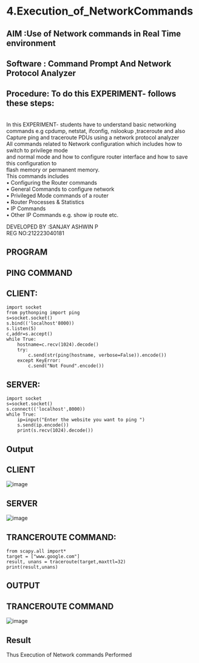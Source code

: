# 4.Execution_of_NetworkCommands
## AIM :Use of Network commands in Real Time environment
## Software : Command Prompt And Network Protocol Analyzer
## Procedure: To do this EXPERIMENT- follows these steps:
<BR>
In this EXPERIMENT- students have to understand basic networking commands e.g cpdump, netstat, ifconfig, nslookup ,traceroute and also Capture ping and traceroute PDUs using a network protocol analyzer 
<BR>
All commands related to Network configuration which includes how to switch to privilege mode
<BR>
and normal mode and how to configure router interface and how to save this configuration to
<BR>
flash memory or permanent memory.
<BR>
This commands includes
<BR>
• Configuring the Router commands
<BR>
• General Commands to configure network
<BR>
• Privileged Mode commands of a router 
<BR>
• Router Processes & Statistics
<BR>
• IP Commands
<BR>
• Other IP Commands e.g. show ip route etc.
<BR>

DEVELOPED BY :SANJAY ASHWIN P     
REG NO:212223040181      

## PROGRAM 
## PING COMMAND

## CLIENT:
```
import socket 
from pythonping import ping 
s=socket.socket() 
s.bind(('localhost'8000)) 
s.listen(5) 
c,addr=s.accept() 
while True: 
    hostname=c.recv(1024).decode() 
    try: 
        c.send(str(ping(hostname, verbose=False)).encode()) 
    except KeyError: 
        c.send("Not Found".encode())
```
## SERVER:
```
import socket 
s=socket.socket() 
s.connect(('localhost',8000)) 
while True: 
    ip=input("Enter the website you want to ping ") 
    s.send(ip.encode()) 
    print(s.recv(1024).decode())
```    

## Output
## CLIENT
![image](https://github.com/sanjayashwinP/4.Execution_of_NetworkCommends/assets/147473265/18818903-e4bc-42c6-a54e-464e5019f9a5)

## SERVER
![image](https://github.com/sanjayashwinP/4.Execution_of_NetworkCommends/assets/147473265/61662956-c55d-4e0b-917e-f358b3edbc93)

## TRANCEROUTE COMMAND:
```
from scapy.all import*     
target = ["www.google.com"]     
result, unans = traceroute(target,maxttl=32) 
print(result,unans)
```
## OUTPUT
## TRANCEROUTE COMMAND
![image](https://github.com/sanjayashwinP/4.Execution_of_NetworkCommends/assets/147473265/b0c8005d-2f8f-45c3-8eb6-bd2f8bdd1af0)

## Result
Thus Execution of Network commands Performed 
